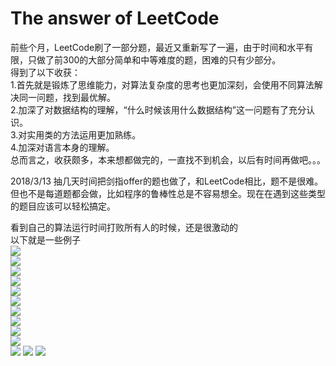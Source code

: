 # The answer of LeetCode
前些个月，LeetCode刷了一部分题，最近又重新写了一遍，由于时间和水平有限，只做了前300的大部分简单和中等难度的题，困难的只有少部分。  
得到了以下收获：  
1.首先就是锻炼了思维能力，对算法复杂度的思考也更加深刻，会使用不同算法解决同一问题，找到最优解。  
2.加深了对数据结构的理解，“什么时候该用什么数据结构”这一问题有了充分认识。  
3.对实用类的方法运用更加熟练。  
4.加深对语言本身的理解。  
总而言之，收获颇多，本来想都做完的，一直找不到机会，以后有时间再做吧。。。

2018/3/13
抽几天时间把剑指offer的题也做了，和LeetCode相比，题不是很难。但也不是每道题都会做，比如程序的鲁棒性总是不容易想全。现在在遇到这些类型的题目应该可以轻松搞定。

看到自己的算法运行时间打败所有人的时候，还是很激动的  
以下就是一些例子  
<img src="/git-img/fig1.png"/>  
<img src="/git-img/fig2.png"/>  
<img src="/git-img/fig3.png"/>  
<img src="/git-img/fig4.png"/>  
<img src="/git-img/fig5.png"/>  
<img src="/git-img/fig6.png"/>  
<img src="/git-img/fig7.png"/>  
<img src="/git-img/fig8.png"/>  
<img src="/git-img/fig9.png"/>  
<img src="/git-img/fig10.png"/>  
<img src="/git-img/fig11.png"/>
<img src="/git-img/fig12.png"/>
<img src="/git-img/fig13.png"/>      